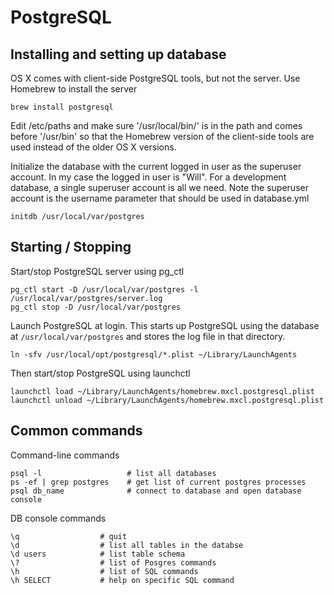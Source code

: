# PostgreSQL

## Installing and setting up database

OS X comes with client-side PostgreSQL tools, but not the server. Use Homebrew to install
the server

    brew install postgresql

Edit /etc/paths and make sure '/usr/local/bin/' is in the path and comes before '/usr/bin'
so that the Homebrew version of the client-side tools are used instead of the older OS X
versions.

Initialize the database with the current logged in user as the superuser account. In my
case the logged in user is "Will". For a development database, a single superuser account
is all we need. Note the superuser account is the username parameter that should be used
in database.yml

    initdb /usr/local/var/postgres

## Starting / Stopping

Start/stop PostgreSQL server using pg_ctl

    pg_ctl start -D /usr/local/var/postgres -l /usr/local/var/postgres/server.log
    pg_ctl stop -D /usr/local/var/postgres

Launch PostgreSQL at login. This starts up PostgreSQL using the database at
`/usr/local/var/postgres` and stores the log file in that directory.

    ln -sfv /usr/local/opt/postgresql/*.plist ~/Library/LaunchAgents

Then start/stop PostgreSQL using launchctl

    launchctl load ~/Library/LaunchAgents/homebrew.mxcl.postgresql.plist
    launchctl unload ~/Library/LaunchAgents/homebrew.mxcl.postgresql.plist

## Common commands

Command-line commands

    psql -l                   # list all databases
    ps -ef | grep postgres    # get list of current postgres processes
    psql db_name              # connect to database and open database console

DB console commands

    \q                  # quit
    \d                  # list all tables in the databse
    \d users            # list table schema
    \?                  # list of Posgres commands
    \h                  # list of SQL commands
    \h SELECT           # help on specific SQL command
